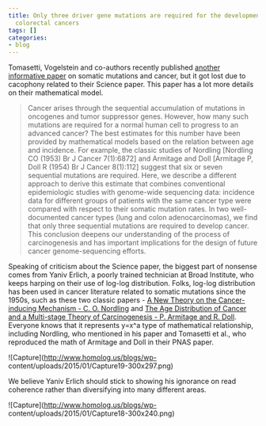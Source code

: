 ```yaml
---
title: Only three driver gene mutations are required for the development of lung and
  colorectal cancers
tags: []
categories:
- blog
---
```

Tomasetti, Vogelstein and co-authors recently published [another informative
paper](http://www.pnas.org/content/112/1/118.abstract) on somatic mutations
and cancer, but it got lost due to cacophony related to their Science paper.
This paper has a lot more details on their mathematical model.
<!--more-->

> Cancer arises through the sequential accumulation of mutations in oncogenes
and tumor suppressor genes. However, how many such mutations are required for
a normal human cell to progress to an advanced cancer? The best estimates for
this number have been provided by mathematical models based on the relation
between age and incidence. For example, the classic studies of Nordling
[Nordling CO (1953) Br J Cancer 7(1):6872] and Armitage and Doll [Armitage P,
Doll R (1954) Br J Cancer 8(1):112] suggest that six or seven sequential
mutations are required. Here, we describe a different approach to derive this
estimate that combines conventional epidemiologic studies with genome-wide
sequencing data: incidence data for different groups of patients with the same
cancer type were compared with respect to their somatic mutation rates. In two
well-documented cancer types (lung and colon adenocarcinomas), we find that
only three sequential mutations are required to develop cancer. This
conclusion deepens our understanding of the process of carcinogenesis and has
important implications for the design of future cancer genome-sequencing
efforts.

Speaking of criticism about the Science paper, the biggest part of nonsense
comes from Yaniv Erlich, a poorly trained technician at Broad Institute, who
keeps harping on their use of log-log distribution. Folks, log-log
distribution has been used in cancer literature related to somatic mutations
since the 1950s, such as these two classic papers - [A New Theory on the
Cancer-inducing Mechanism - C. O.
Nordling](http://www.ncbi.nlm.nih.gov/pmc/articles/PMC2007872/?page=3) and
[The Age Distribution of Cancer and a Multi-stage Theory of Carcinogenesis -
P. Armitage and R.
Doll](http://www.ncbi.nlm.nih.gov/pmc/articles/PMC2007940/?page=3). Everyone
knows that it represents y=x^a type of mathematical relationship, including
Nordling, who mentioned in his paper and Tomasetti et al., who reproduced the
math of Armitage and Doll in their PNAS paper.

![Capture](http://www.homolog.us/blogs/wp-
content/uploads/2015/01/Capture19-300x297.png)

We believe Yaniv Erlich should stick to showing his ignorance on read
coherence rather than diversifying into many different areas.

![Capture](http://www.homolog.us/blogs/wp-
content/uploads/2015/01/Capture18-300x240.png)

